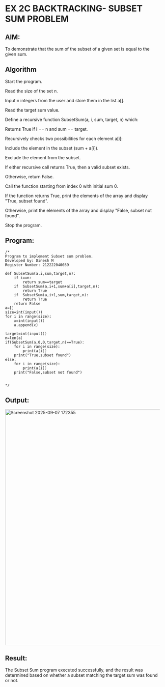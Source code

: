 # EX 2C BACKTRACKING- SUBSET SUM PROBLEM

## AIM:
To demonstrate that the sum of the subset of a given set is equal to the given sum.


## Algorithm
Start the program.

Read the size of the set n.

Input n integers from the user and store them in the list a[].

Read the target sum value.

Define a recursive function SubsetSum(a, i, sum, target, n) which:

Returns True if i == n and sum == target.

Recursively checks two possibilities for each element a[i]:

Include the element in the subset (sum + a[i]).

Exclude the element from the subset.

If either recursive call returns True, then a valid subset exists.

Otherwise, return False.

Call the function starting from index 0 with initial sum 0.

If the function returns True, print the elements of the array and display "True, subset found".

Otherwise, print the elements of the array and display "False, subset not found".

Stop the program.  

## Program:
```
/*
Program to implement Subset sum problem.
Developed by: Dinesh M
Register Number: 212222040039

def SubsetSum(a,i,sum,target,n):
    if i==n:
        return sum==target
    if  SubsetSum(a,i+1,sum+a[i],target,n):
        return True
    if  SubsetSum(a,i+1,sum,target,n):
        return True
    return False
a=[]
size=int(input())
for i in range(size):
    x=int(input())
    a.append(x)

target=int(input())
n=len(a)
if(SubsetSum(a,0,0,target,n)==True):
    for i in range(size):
        print(a[i])
    print("True,subset found")
else:
    for i in range(size):
        print(a[i])
    print("False,subset not found")


*/
```

## Output:
<img width="1299" height="768" alt="Screenshot 2025-09-07 172355" src="https://github.com/user-attachments/assets/987e010f-9811-43cd-9bbe-7fb1c23a41c3" />



## Result:
The Subset Sum program executed successfully, and the result was determined based on whether a subset matching the target sum was found or not.

